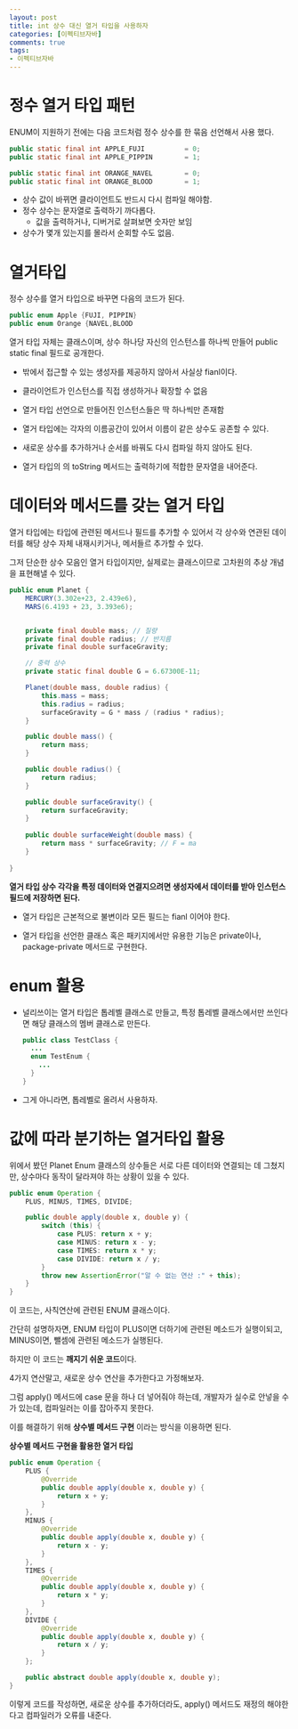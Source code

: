 ```yaml
---
layout: post
title: int 상수 대신 열거 타입을 사용하자
categories: [이펙티브자바]
comments: true 
tags:
- 이펙티브자바
---
```




# 정수 열거 타입 패턴

ENUM이 지원하기 전에는 다음 코드처럼 정수 상수를 한 묶음 선언해서 사용 했다.

```java
public static final int APPLE_FUJI			= 0;
public static final int APPLE_PIPPIN		= 1;

public static final int ORANGE_NAVEL		= 0;
public static final int ORANGE_BLOOD		= 1;
```

- 상수 값이 바뀌면 클라이언트도 반드시 다시 컴파일 해야함.
- 정수 상수는 문자열로 출력하기 까다롭다. 
  - 값을 출력하거나, 디버거로 살펴보면 숫자만 보임
- 상수가 몇개 있는지를 몰라서 순회할 수도 없음.



# 열거타입

정수 상수를 열거 타입으로 바꾸면 다음의 코드가 된다.

```java
public enum Apple {FUJI, PIPPIN}
public enum Orange {NAVEL,BLOOD 
```

열거 타입 자체는 클래스이며, 상수 하나당 자신의 인스턴스를 하나씩 만들어 public static final 필드로 공개한다.

- 밖에서 접근할 수 있는 생성자를 제공하지 않아서 사실상 fianl이다.
- 클라이언트가 인스턴스를 직접 생성하거나 확장할 수 없음
- 열거 타입 선언으로 만들어진 인스턴스들은 딱 하나씩만 존재함

- 열거 타입에는 각자의 이름공간이 있어서 이름이 같은 상수도 공존할 수 있다.

- 새로운 상수를 추가하거나 순서를 바꿔도 다시 컴파일 하지 않아도 된다.
- 열거 타입의 의  toString 메서드는 출력하기에 적합한 문자열을 내어준다.



# 데이터와 메서드를 갖는 열거 타입

열거 타입에는 타입에 관련된 메서드나 필드를 추가할 수 있어서 각 상수와 연관된 데이터를 해당 상수 자체 내재시키거나, 메서들르 추가할 수 있다.

그저 단순한 상수 모음인 열거 타입이지만, 실제로는 클래스이므로 고차원의 추상 개념을 표현해낼 수 있다.

```java
public enum Planet {
    MERCURY(3.302e+23, 2.439e6),
    MARS(6.4193 + 23, 3.393e6);


    private final double mass; // 질량
    private final double radius; // 반지름
    private final double surfaceGravity;

    // 중력 상수
    private static final double G = 6.67300E-11;

    Planet(double mass, double radius) {
        this.mass = mass;
        this.radius = radius;
        surfaceGravity = G * mass / (radius * radius);
    }

    public double mass() {
        return mass;
    }

    public double radius() {
        return radius;
    }

    public double surfaceGravity() {
        return surfaceGravity;
    }
    
    public double surfaceWeight(double mass) {
        return mass * surfaceGravity; // F = ma
    }
    
}

```

**열거 타입 상수 각각을 특정 데이터와 연결지으려면 생성자에서 데이터를 받아 인스턴스 필드에 저장하면 된다.**

- 열거 타입은 근본적으로 불변이라 모든 필드는 fianl 이어야 한다.

- 열거 타입을 선언한 클래스 혹은 패키지에서만 유용한 기능은  private이나, package-private 메서드로 구현한다.

  

  

# enum 활용

- 널리쓰이는 열거 타입은 톱레벨 클래스로 만들고, 특정 톱레벨 클래스에서만 쓰인다면 해당 클래스의 멤버 클래스로 만든다.

  ```java
  public class TestClass { 
  	...
    enum TestEnum {
      ...
    }
  }
  ```

- 그게 아니라면, 톱레벨로 올려서 사용하자.



# 값에 따라 분기하는 열거타입 활용

위에서 봤던 Planet Enum 클래스의 상수들은 서로 다른 데이터와 연결되는 데 그쳤지만, 상수마다 동작이 달라져야 하는 상황이 있을 수 있다.

```java
public enum Operation {
    PLUS, MINUS, TIMES, DIVIDE;

    public double apply(double x, double y) {
        switch (this) {
            case PLUS: return x + y;
            case MINUS: return x - y;
            case TIMES: return x * y;
            case DIVIDE: return x / y;
        }
        throw new AssertionError("알 수 없는 연산 :" + this);
    }
}
```

이 코드는, 사칙연산에 관련된 ENUM 클래스이다.

간단히 설명하자면, ENUM 타입이  PLUS이면 더하기에 관련된 메소드가 실행이되고, MINUS이면, 뺄셈에 관련된 메소드가 실행된다.

하지만 이 코드는 **깨지기 쉬운 코드**이다. 

4가지 연산말고, 새로운 상수 연산을 추가한다고 가정해보자.

그럼 apply() 메서드에 case 문을 하나 더 넣어줘야 하는데, 개발자가 실수로 안넣을 수가 있는데, 컴파일러는 이를 잡아주지 못한다.

이를 해결하기 위해 **상수별 메서드 구현** 이라는 방식을 이용하면 된다.

**상수별 메서드 구현을 활용한 열거 타입**

```java
public enum Operation {
    PLUS {
        @Override
        public double apply(double x, double y) {
            return x + y;
        }
    },
    MINUS {
        @Override
        public double apply(double x, double y) {
            return x - y;
        }
    }, 
    TIMES {
        @Override
        public double apply(double x, double y) {
            return x * y;
        }
    },
    DIVIDE {
        @Override
        public double apply(double x, double y) {
            return x / y;
        }
    };

    public abstract double apply(double x, double y);
}
```

이렇게 코드를 작성하면, 새로운 상수를 추가하더라도, apply() 메서드도 재정의 해야한다고 컴파일러가 오류를 내준다.